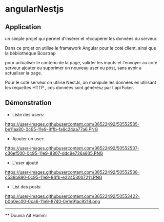 # angularNestjs

## Application
un simple projet qui permet d'insérer et réccupérer les données du serveur.

Dans ce projet on utilise le framework Angular pour le coté client, ainsi que la bébliothèque Boostrap

pour actualiser le contenu de la page, valider les inputs et l'envoyer au coté serveur ajouter ou supprimer un nouveau user ou post, sans avoir a actualiser la page.

Pour le coté serveur on utilise NestJs, on manipule les données en utilisant les requettes HTTP , ces données sont générész par l'api Faker.

## Démonstration
- Liste des users: 

https://user-images.githubusercontent.com/36522492/50552535-be11aa80-0c95-11e9-8ffb-fa6c24aa77a6.PNG

 - Ajouter un user:
 
https://user-images.githubusercontent.com/36522492/50552537-c36ef500-0c95-11e9-8807-ddc9e726a605.PNG

- L'user ajouté

https://user-images.githubusercontent.com/36522492/50552538-c538b880-0c95-11e9-84fb-e22453007211.PNG

- List des posts:

https://user-images.githubusercontent.com/36522492/50553422-b0b0ec00-0ca6-11e9-8740-0e1e91ac9218.png


----
** Dounia Ait Hammi
